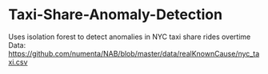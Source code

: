 # Taxi-Share-Anomaly-Detection

Uses isolation forest to detect anomalies in NYC taxi share rides overtime <br>
Data: https://github.com/numenta/NAB/blob/master/data/realKnownCause/nyc_taxi.csv
